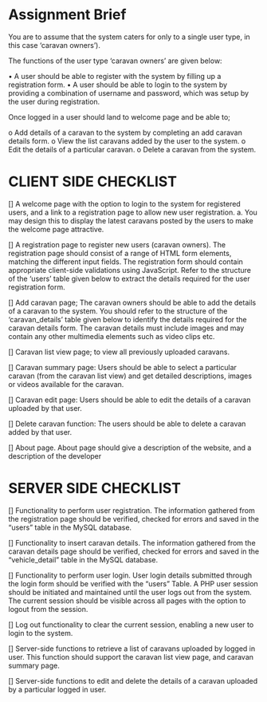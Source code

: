 # Assignment Brief

You are to assume that the system caters for only to a single user type, in this case ‘caravan
owners’).

The functions of the user type ‘caravan owners’ are given below:

  • A user should be able to register with the system by filling up a registration form.
  • A user should be able to login to the system by providing a combination of username and password,
  which was setup by the user during registration.

Once logged in a user should land to welcome page and be able to;

  o Add details of a caravan to the system by completing an add caravan details form.
  o View the list caravans added by the user to the system.
  o Edit the details of a particular caravan.
  o Delete a caravan from the system.
  
# CLIENT SIDE CHECKLIST

[] A welcome page with the option to login to the system for registered users, and a link to a
registration page to allow new user registration.
a. You may design this to display the latest caravans posted by the users to make the
welcome page attractive.

[] A registration page to register new users (caravan owners). The registration page should
consist of a range of HTML form elements, matching the different input fields.
The registration form should contain appropriate client-side validations using JavaScript. Refer
to the structure of the ‘users’ table given below to extract the details required for the user
registration form.

[] Add caravan page; The caravan owners should be able to add the details of a caravan to the
system. You should refer to the structure of the ‘caravan_details’ table given below to identify the
details required for the caravan details form. The caravan details must include images and may
contain any other multimedia elements such as video clips etc.

[] Caravan list view page; to view all previously uploaded caravans.

[] Caravan summary page: Users should be able to select a particular caravan (from the caravan
list view) and get detailed descriptions, images or videos available for the caravan.

[] Caravan edit page: Users should be able to edit the details of a caravan uploaded by that user.

[] Delete caravan function: The users should be able to delete a caravan added by that user.

[] About page. About page should give a description of the website, and a description of the
developer

# SERVER SIDE CHECKLIST

[] Functionality to perform user registration. The information gathered from the registration page
should be verified, checked for errors and saved in the “users” table in the MySQL database.

[] Functionality to insert caravan details. The information gathered from the caravan details page
should be verified, checked for errors and saved in the “vehicle_detail” table in the MySQL
database.

[] Functionality to perform user login. User login details submitted through the login form should
be verified with the “users” Table. A PHP user session should be initiated and maintained until
the user logs out from the system. The current session should be visible across all pages with
the option to logout from the session.

[] Log out functionality to clear the current session, enabling a new user to login to the system.

[] Server-side functions to retrieve a list of caravans uploaded by logged in user. This function
should support the caravan list view page, and caravan summary page.

[] Server-side functions to edit and delete the details of a caravan uploaded by a particular logged
in user.

